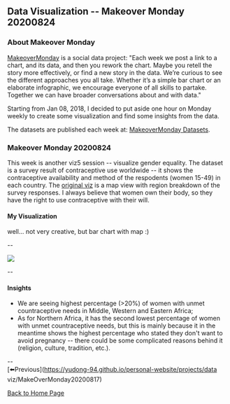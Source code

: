 <head>
  <!-- Global site tag (gtag.js) - Google Analytics -->
<script async src="https://www.googletagmanager.com/gtag/js?id=UA-112502179-1"></script>
<script>
  window.dataLayer = window.dataLayer || [];
  function gtag(){dataLayer.push(arguments);}
  gtag('js', new Date());

  gtag('config', 'UA-112502179-1');
</script>
</head>


## Data Visualization -- Makeover Monday 20200824

### About Makeover Monday

[MakeoverMonday](http://www.makeovermonday.co.uk/) is a social data project:
"Each week we post a link to a chart, and its data, and then you rework the chart.
Maybe you retell the story more effectively, or find a new story in the data.
We’re curious to see the different approaches you all take. Whether it’s a simple bar chart or an elaborate infographic, we encourage everyone of all skills to partake.
Together we can have broader conversations about and with data."

Starting from Jan 08, 2018, I decided to put aside one hour on Monday weekly to create some visualization and find some insights from the data.

The datasets are published each week at: [MakeoverMonday Datasets](http://www.makeovermonday.co.uk/data/).

### Makeover Monday 20200824

This week is another viz5 session -- visualize gender equality. The dataset is a survey result of contraceptive use worldwide -- it shows the contraceptive availability and method of the respodents (women 15-49) in each country. The [original viz](https://media.data.world/boFwVig9ToOkffjnzVMC_Main%20Dashboard.png) is a map view with region breakdown of the survey responses. I always believe that women own their body, so they have the right to use contraceptive with their will.    

#### My Visualization

well... not very creative, but bar chart with map :)   

--  

<div class='tableauPlaceholder' id='viz1598322083821' style='position: relative'>
<noscript><a href='#'>
  <img alt=' ' src='https:&#47;&#47;public.tableau.com&#47;static&#47;images&#47;Ma&#47;MakeOverMonday2020824SexualandReproductiveHealthandRights&#47;UnMetContraceptiveNeedsWorldwide&#47;1_rss.png' style='border: none' />
</a></noscript>
<object class='tableauViz'  style='display:none;'>
  <param name='host_url' value='https%3A%2F%2Fpublic.tableau.com%2F' />
  <param name='embed_code_version' value='3' /> 
  <param name='site_root' value='' />
  <param name='name' value='MakeOverMonday2020824SexualandReproductiveHealthandRights&#47;UnMetContraceptiveNeedsWorldwide' />
  <param name='tabs' value='no' />
  <param name='toolbar' value='yes' />
  <param name='static_image' value='https:&#47;&#47;public.tableau.com&#47;static&#47;images&#47;Ma&#47;MakeOverMonday2020824SexualandReproductiveHealthandRights&#47;UnMetContraceptiveNeedsWorldwide&#47;1.png' />
  <param name='animate_transition' value='yes' />
  <param name='display_static_image' value='yes' />
  <param name='display_spinner' value='yes' />
  <param name='display_overlay' value='yes' />
  <param name='display_count' value='yes' />
  <param name='language' value='en' />
</object></div>       
<script type='text/javascript'>      
  var divElement = document.getElementById('viz1598322083821');             
  var vizElement = divElement.getElementsByTagName('object')[0];            
  if ( divElement.offsetWidth > 800 ) { vizElement.style.width='800px';vizElement.style.height='627px';} else if ( divElement.offsetWidth > 500 ) { vizElement.style.width='800px';vizElement.style.height='627px';} else { vizElement.style.width='100%';vizElement.style.height='777px';}    
  var scriptElement = document.createElement('script');       
  scriptElement.src = 'https://public.tableau.com/javascripts/api/viz_v1.js';   
  vizElement.parentNode.insertBefore(scriptElement, vizElement);             
</script>
  
  
--  

#### Insights
* We are seeing highest percentage (>20%) of women with unmet countraceptive needs in Middle, Western and Eastern Africa;  
* As for Northern Africa, it has the second lowest percentage of women with unmet countraceptive needs, but this is mainly because it in the meantime shows the highest percentage who stated they don't want to avoid pregnancy -- there could be some complicated reasons behind it (religion, culture, tradition, etc.).   

--  
[⬅️Previous](https://yudong-94.github.io/personal-website/projects/data viz/MakeOverMonday20200817)  

[Back to Home Page](https://yudong-94.github.io/personal-website/)
